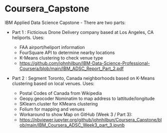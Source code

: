 # Coursera_Capstone
IBM Applied Data Science Capstone - There are two parts:
 * Part 1 : Ficticious Drone Delivery company based at Los Angeles, CA heliports. Uses:
           <ul>
           <li> FAA airport/heliport information</li>
           <li> FourSquare API to determine nearby locations </li>
           <li> K-Means clustering to check venue type </li>
           <li>https://github.com/johnhilbun/IBM-Data-Science-Professional-Coursera/blob/main/IBM_ADSC_Report_Part_2.pdf</li>
           </ul>
            
 * Part 2 : Segment Toronto, Canada neighborhoods based on K-Means clustering based on local venues. Uses:
           <ul>
           <li>Postal Codes of Canada from Wikipedia</li>
           <li>Geopy.geocoder Nominatim to map address to lattitude/longitude</li>
           <li>SKlearn.cluster for KMeans clustering</li>
           <li>Folium for mapping and venues</li>
           <li>Workaround to show Map on GitHub (Week 3 / Part 3):</li>
           <li>https://nbviewer.jupyter.org/github/johnhilbun/Coursera_Capstone/blob/main/IBM_Coursera_ADSC_Week3_part_3.ipynb</li>
           <ul>

